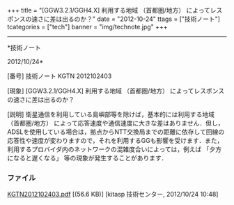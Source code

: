 ﻿+++
title = "[GGW3.2.1/GGH4.X] 利用する地域 （首都圏/地方） によってレスポンスの速さに差は出るのか？"
date = "2012-10-24"
ttags = ["技術ノート"]
tcategories = ["tech"]
banner = "img/technote.jpg"
+++

-----------------------------------------------------------------------------------------------------------------------------

*技術ノート

2012/10/24*


[番号]
技術ノート KGTN 2012102403

[現象]
[GGW3.2.1/GGH4.X] 利用する地域 （首都圏/地方）
によってレスポンスの速さに差は出るのか？

[説明]
衛星通信を利用している島嶼部等を除けば，基本的には利用する地域
（首都圏/地方） によって応答速度や通信速度に大きな差はありません．但し，
ADSLを使用している場合は，拠点からNTT交換局までの距離に依存して回線の応答性や速度が変わりますので，それを利用するGGも影響を受けます．また，利用するプロバイダ内のネットワークの混雑度合いによっては，例えば
「夕方になると遅くなる」 等の現象が発生することがあります．


### ファイル

 
 


[KGTN2012102403.pdf](http://techreport.kitasp.net/attachments/download/1049/KGTN2012102403.pdf)
 [(56.6 KB)] [kitasp 技術センター, 2012/10/24
10:48]


 


 


